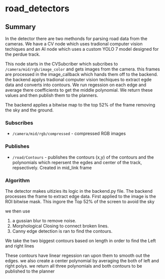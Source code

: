 # road_detectors

## Summary

In the detector there are two methonds for parsing road data from the cameras. We have a CV node which uses tradional 
computer vision techiques and an AI node which uses a custom YOLO 7 model designed for the perdue track. 

This node starts in the CVSubcriber which subcribes to `/camera/mid/rgb/image_color` and gets images from the camera. 
this frames are processed in the image_callback which hands them off to the backend. the backend applys tradional 
computer vision techiques to extract egde data and converts into contours. We run regession on each edge and average 
there coefficients to get the middle polynomial. We return these values and then publish them to the planners. 

The backend applies a bitwise map 
to the top 52% of the frame removing the sky and the ground. 

### Subscribes

- `/camera/mid/rgb/compressed` - compressed RGB images


### Publishes

- `/road/Contours` - publishes the contours (x,y) of the contours and the polynomials which repersent the egdes
  and center of the track, repsectively. Created in mid_link frame

### Algorithm

The detector makes uitizies its logic in the backend.py file. The backend processes the frame to extract edge data. 
First applied to the image is the ROI bitwise mask. This ingore the Top 52% of the screen to avoid the sky

we then use
1. a gussian blur to remove noise. 
2. Morphological Closing to connect broken lines. 
3. Canny edge detection is ran to find the contours. 

We take the two biggest contours based on length in order to find the Left and right lines

These contours have linear regession ran upon them to smooth out the edges. 
we also create a center polynomial by averaging the both of left and right polys. 
we return all three polynomials and both contours to be published to the planner
